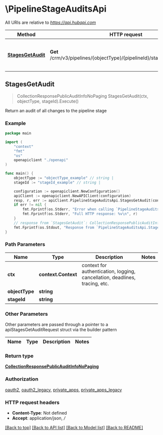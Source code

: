 # \PipelineStageAuditsApi

All URIs are relative to *https://api.hubapi.com*

Method | HTTP request | Description
------------- | ------------- | -------------
[**StagesGetAudit**](PipelineStageAuditsApi.md#StagesGetAudit) | **Get** /crm/v3/pipelines/{objectType}/{pipelineId}/stages/{stageId}/audit | Return an audit of all changes to the pipeline stage



## StagesGetAudit

> CollectionResponsePublicAuditInfoNoPaging StagesGetAudit(ctx, objectType, stageId).Execute()

Return an audit of all changes to the pipeline stage



### Example

```go
package main

import (
    "context"
    "fmt"
    "os"
    openapiclient "./openapi"
)

func main() {
    objectType := "objectType_example" // string | 
    stageId := "stageId_example" // string | 

    configuration := openapiclient.NewConfiguration()
    apiClient := openapiclient.NewAPIClient(configuration)
    resp, r, err := apiClient.PipelineStageAuditsApi.StagesGetAudit(context.Background(), objectType, stageId).Execute()
    if err != nil {
        fmt.Fprintf(os.Stderr, "Error when calling `PipelineStageAuditsApi.StagesGetAudit``: %v\n", err)
        fmt.Fprintf(os.Stderr, "Full HTTP response: %v\n", r)
    }
    // response from `StagesGetAudit`: CollectionResponsePublicAuditInfoNoPaging
    fmt.Fprintf(os.Stdout, "Response from `PipelineStageAuditsApi.StagesGetAudit`: %v\n", resp)
}
```

### Path Parameters


Name | Type | Description  | Notes
------------- | ------------- | ------------- | -------------
**ctx** | **context.Context** | context for authentication, logging, cancellation, deadlines, tracing, etc.
**objectType** | **string** |  | 
**stageId** | **string** |  | 

### Other Parameters

Other parameters are passed through a pointer to a apiStagesGetAuditRequest struct via the builder pattern


Name | Type | Description  | Notes
------------- | ------------- | ------------- | -------------



### Return type

[**CollectionResponsePublicAuditInfoNoPaging**](CollectionResponsePublicAuditInfoNoPaging.md)

### Authorization

[oauth2](../README.md#oauth2), [oauth2_legacy](../README.md#oauth2_legacy), [private_apps](../README.md#private_apps), [private_apps_legacy](../README.md#private_apps_legacy)

### HTTP request headers

- **Content-Type**: Not defined
- **Accept**: application/json, */*

[[Back to top]](#) [[Back to API list]](../README.md#documentation-for-api-endpoints)
[[Back to Model list]](../README.md#documentation-for-models)
[[Back to README]](../README.md)

